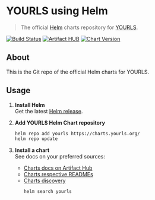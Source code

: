 # YOURLS using Helm

> The official [Helm](https://helm.sh) charts repository for [YOURLS](https://yourls.org).

[![Build Status](https://github.com/YOURLS/charts/workflows/Charts%20CI/badge.svg)](https://github.com/YOURLS/charts/actions)
[![Artifact HUB](https://img.shields.io/endpoint?url=https://artifacthub.io/badge/repository/yourls)](https://artifacthub.io/packages/search?repo=yourls)
[![Chart Version](https://img.shields.io/badge/dynamic/yaml.svg?color=blue&label=chart&prefix=v&query=entries.yourls%5B0%5D.version&url=https%3A%2F%2Fcharts.yourls.org%2Findex.yaml)](https://artifacthub.io/packages/helm/yourls/yourls)

## About

This is the Git repo of the official Helm charts for YOURLS.

## Usage

1. **Install Helm**  
    Get the latest [Helm release](https://helm.sh/docs/intro/install/).

2. **Add YOURLS Helm Chart repository**  
    ```sh
    helm repo add yourls https://charts.yourls.org/
    helm repo update
    ```

3. **Install a chart**  
    See docs on your preferred sources:
    * [Charts docs on Artifact Hub](https://artifacthub.io/packages/search?org=yourls)
    * [Charts respective READMEs](charts)
    * [Charts discovery](https://helm.sh/docs/helm/helm_search/)
      ```sh
      helm search yourls
      ```
